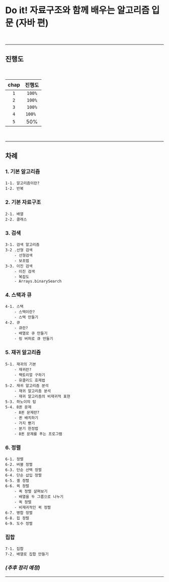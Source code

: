 # Do it! 자료구조와 함께 배우는 알고리즘 입문 (자바 편)
<br>

---
## **진행도**
<br>

| chap |   진행도   |
|:----:|:-------:|
| `1`  | `100%`  |
| `2`  | `100%`  |
| `3`  | `100%`  |
| `4`  | `100% ` |
| `5`  |   50%   |
<br>

---
## __차례__

### 1. 기본 알고리즘
    1-1. 알고리즘이란?
    1-2. 반복

### 2. 기본 자료구조
    2-1. 배열
    2-2. 클래스

### 3. 검색
    3-1. 검색 알고리즘
    3-2 .선형 검색
        - 선형검색
        - 보초법
    3-3. 이진 검색
        - 이진 검색
        - 복잡도
        - Arrays.binarySearch

### 4. 스택과 큐
    4-1. 스택
        - 스택이란?
        - 스택 만들기
    4-2. 큐
        - 큐란?
        - 배열로 큐 만들기
        - 링 버퍼로 큐 만들기

### 5. 재귀 알고리즘
    5-1. 재귀의 기본
        - 재귀란?
        - 팩토리얼 구하기
        - 유클리드 호제법
    5-2. 재귀 알고리즘 분석
        - 재귀 알고리즘 분석
        - 재귀 알고리즘의 비재귀적 표현
    5-3. 하노이의 탑
    5-4. 8퀸 문제
        - 8퀸 문제란?
        - 퀸 배치하기
        - 가지 뻗기
        - 분기 한정법
        - 8퀸 문제를 푸는 프로그램

### 6. 정렬
    6-1. 정렬
    6-2. 버블 정렬
    6-3. 단순 선택 정렬
    6-4. 단순 삽입 정렬
    6-5. 셸 정렬
    6-6. 퀵 정렬
        - 퀵 정렬 살펴보기
        - 배열을 두 그룹으로 나누기
        - 퀵 정렬
        - 비재귀적인 퀵 정렬
    6-7. 병합 정렬
    6-8. 힙 정렬
    6-9. 도수 정렬

### 집합
    7-1. 집합
    7-2. 배열로 집합 만들기

### _(추후 정리 예정)_
---
